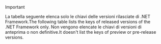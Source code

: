 
> [!IMPORTANT]
> <span data-ttu-id="946c0-101">La tabella seguente elenca solo le chiavi delle versioni rilasciate di .NET Framework.</span><span class="sxs-lookup"><span data-stu-id="946c0-101">The following table lists the keys of released versions of the .NET Framework only.</span></span> <span data-ttu-id="946c0-102">Non vengono elencate le chiavi di versioni di anteprima o non definitive.</span><span class="sxs-lookup"><span data-stu-id="946c0-102">It doesn't list the keys of preview or pre-release versions.</span></span>
